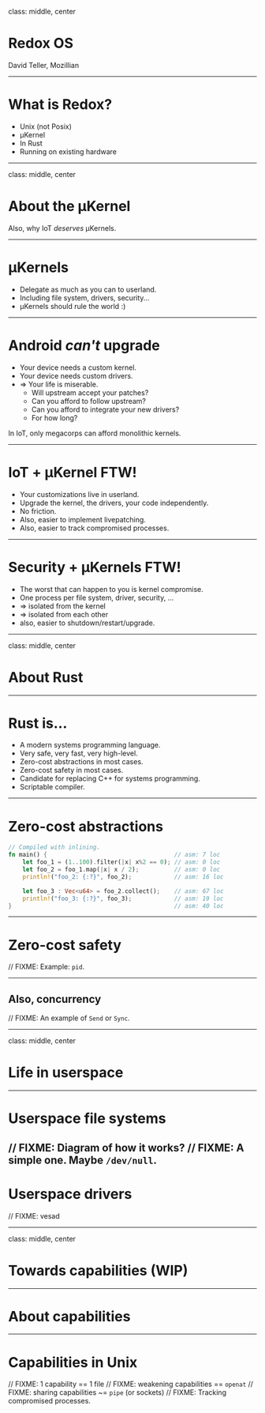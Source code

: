 class: middle, center

# Redox OS
David Teller, Mozillian

---

# What is Redox?

- Unix (not Posix)
- µKernel
- In Rust
- Running on existing hardware

---

class: middle, center

# About the µKernel

Also, why IoT *deserves* µKernels.

---

# µKernels

- Delegate as much as you can to userland.
- Including file system, drivers, security...
- µKernels should rule the world :)

---

# Android *can't* upgrade

- Your device needs a custom kernel.
- Your device needs custom drivers.
- => Your life is miserable.
  - Will upstream accept your patches?
  - Can you afford to follow upstream?
  - Can you afford to integrate your new drivers?
  - For how long?

In IoT, only megacorps can afford monolithic kernels.

---

# IoT + µKernel FTW!

- Your customizations live in userland.
- Upgrade the kernel, the drivers, your code independently.
- No friction.
- Also, easier to implement livepatching.
- Also, easier to track compromised processes.

---

# Security + µKernels FTW!

- The worst that can happen to you is kernel compromise.
- One process per file system, driver, security, ...
- => isolated from the kernel
- => isolated from each other
- also, easier to shutdown/restart/upgrade.

---

class: middle, center

# About Rust

---

# Rust is...

- A modern systems programming language.
- Very safe, very fast, very high-level.
- Zero-cost abstractions in most cases.
- Zero-cost safety in most cases.
- Candidate for replacing C++ for systems programming.
- Scriptable compiler.

---

# Zero-cost abstractions

```rust
// Compiled with inlining.
fn main() {                                    // asm: 7 loc
    let foo_1 = (1..100).filter(|x| x%2 == 0); // asm: 0 loc
    let foo_2 = foo_1.map(|x| x / 2);          // asm: 0 loc
    println!("foo_2: {:?}", foo_2);            // asm: 16 loc

    let foo_3 : Vec<u64> = foo_2.collect();    // asm: 67 loc
    println!("foo_3: {:?}", foo_3);            // asm: 19 loc
}                                              // asm: 40 loc
```

---

# Zero-cost safety

// FIXME: Example: `pid`.

---

## Also, concurrency

// FIXME: An example of `Send` or `Sync`.

---

class: middle, center
# Life in userspace

---
# Userspace file systems

// FIXME: Diagram of how it works?
// FIXME: A simple one. Maybe `/dev/null`.
---
# Userspace drivers

// FIXME: vesad

---

class: middle, center
# Towards capabilities (WIP)

---

# About capabilities

---

# Capabilities in Unix

// FIXME: 1 capability == 1 file
// FIXME: weakening capabilities == `openat`
// FIXME: sharing capabilities ~= `pipe` (or sockets)
// FIXME: Tracking compromised processes.